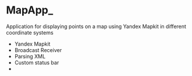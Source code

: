 # MapApp_

Application for displaying points on a map using Yandex Mapkit in different coordinate systems

- Yandex Mapkit
- Broadcast Receiver 
- Parsing XML
- Custom status bar
- 
